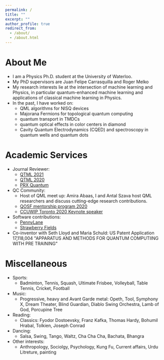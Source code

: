 ```yaml
---
permalink: /
title: ""
excerpt: ""
author_profile: true
redirect_from: 
  - /about/
  - /about.html
---
```


# About Me
* I am a Physics Ph.D. student at the University of Waterloo.
* My PhD supervisors are Juan Felipe Carrasquilla and Roger Melko
* My research interests lie at the intersection of machine learning and Physics, in particular quantum-enhanced machine learning and applications of classical machine learning in Physics.
* In the past, I have worked on:
    * QML algorithms for NISQ devices
    * Majorana Fermions for topological quantum computing
    * quantum transport in TMDCs
    * quantum optical effects in color centers in diamond
    * Cavity Quantum Electrodynamics (CQED) and spectroscopy in quantum wells and quantum dots 

# Academic Services
* Journal Reviewer:
    * [QTML 2021](https://www.quantummachinelearning.org/qtml2021.html)
    * [QTML 2020](https://www.qtml2020.com/)
    * [PRX Quantum](https://journals.aps.org/prxquantum/)
* QC Community:
    * Host of QML meet up: Amira Abaas, I and Antal Szava host QML researchers and discuss cutting-edge research contributions. 
    * [QOSF mentorship program 2020](https://qosf.org/qc_mentorship/)
    * [CCUWIP Toronto 2020 Keynote speaker](https://ccuwip.cap.ca/)  
* Software contributions:
    * [PennyLane](https://pennylane.ai/)
    * [Strawberry Fields](https://strawberryfields.ai/) 
* Co-inventor with Seth Lloyd and Maria Schuld: US Patent Application 17,118,004 "APPARATUS AND METHODS FOR QUANTUM COMPUTIING WITH PRE TRAINING"

# Miscellaneous
* Sports: 
    * Badminton, Tennis, Squash, Ultimate Frisbee, Volleyball, Table Tennis, Cricket, Football
* Music:
    * Progressive, heavy and Avant Garde metal: Opeth, Tool, Symphony X, Dream Theater, Blind Guardian, Diablo Swing Orchestra, Lamb of God, Porcupine Tree
* Reading:
    * Classics: Fyodor Dostoevsky, Franz Kafka, Thomas Hardy, Bohumil Hrabal, Tolkien, Joseph Conrad
* Dancing:
    * Salsa, Swing, Tango, Waltz, Cha Cha Cha, Bachata, Bhangra
* Other interests: 
    * Anthropology, Sociolgy, Psychology, Kung Fu, Current affairs, Urdu Litreture, painting 
